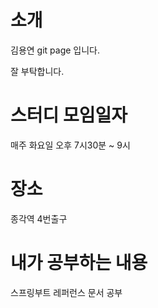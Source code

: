 # 소개
김용연 git page 입니다. 

잘 부탁합니다.

# 스터디 모임일자
매주 화요일 오후 7시30분 ~ 9시

# 장소
종각역 4번출구

# 내가 공부하는 내용
스프링부트 레퍼런스 문서 공부 

